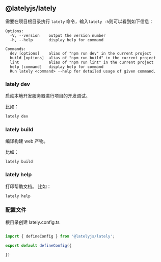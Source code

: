 ## @latelyjs/lately

需要在项目根目录执行 `lately` 命令，输入`lately -h`则可以看到如下信息：

```
Options:
  -V, --version    output the version number
  -h, --help       display help for command

Commands:
  dev [options]    alias of "npm run dev" in the current project
  build [options]  alias of "npm run build" in the current project
  lint             alias of "npm run lint" in the current project
  help [command]   display help for command
  Run lately <command> --help for detailed usage of given command.
```

### lately dev

启动本地开发服务器进行项目的开发调试。


比如：

```bash
lately dev
```

### lately build

编译构建 web 产物。


比如：

```
lately build
```

### lately help

打印帮助文档。
比如：

```bash
lately help
```

### 配置文件

根目录创建  lately.config.ts

```ts

import { defineConfig } from '@latelyjs/lately';

export default defineConfig({

})
```